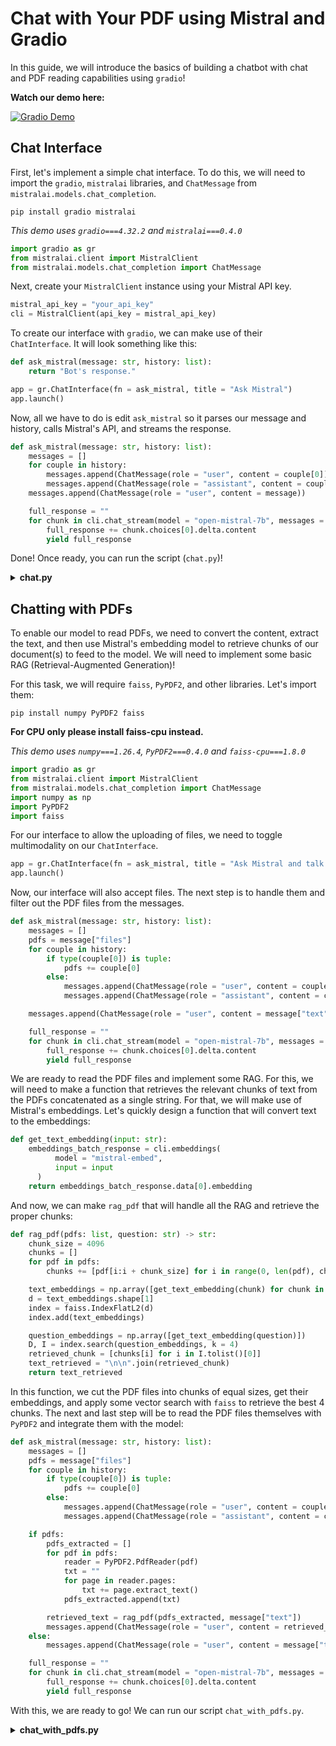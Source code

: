 # Chat with Your PDF using Mistral and Gradio

In this guide, we will introduce the basics of building a chatbot with chat and PDF reading capabilities using `gradio`!

**Watch our demo here:**

[![Gradio Demo](https://img.youtube.com/vi/mrHgm7MOipw/0.jpg)](https://www.youtube.com/watch?v=mrHgm7MOipw)

## Chat Interface

First, let's implement a simple chat interface. To do this, we will need to import the `gradio`, `mistralai` libraries, and `ChatMessage` from `mistralai.models.chat_completion`.

```shell
pip install gradio mistralai
```

*This demo uses `gradio===4.32.2` and `mistralai===0.4.0`*

```py
import gradio as gr
from mistralai.client import MistralClient
from mistralai.models.chat_completion import ChatMessage
```

Next, create your `MistralClient` instance using your Mistral API key.

```py
mistral_api_key = "your_api_key"
cli = MistralClient(api_key = mistral_api_key)
```

To create our interface with `gradio`, we can make use of their `ChatInterface`. It will look something like this:

```py
def ask_mistral(message: str, history: list):
    return "Bot's response."

app = gr.ChatInterface(fn = ask_mistral, title = "Ask Mistral")
app.launch()
```

Now, all we have to do is edit `ask_mistral` so it parses our message and history, calls Mistral's API, and streams the response.

```py
def ask_mistral(message: str, history: list):
    messages = []
    for couple in history:
        messages.append(ChatMessage(role = "user", content = couple[0]))
        messages.append(ChatMessage(role = "assistant", content = couple[1]))
    messages.append(ChatMessage(role = "user", content = message))

    full_response = ""
    for chunk in cli.chat_stream(model = "open-mistral-7b", messages = messages, max_tokens = 1024):
        full_response += chunk.choices[0].delta.content
        yield full_response
```

Done! Once ready, you can run the script (`chat.py`)!

<details>
<summary><b>chat.py</b></summary>

```py
import gradio as gr
from mistralai.client import MistralClient
from mistralai.models.chat_completion import ChatMessage

mistral_api_key = "your_api_key"
cli = MistralClient(api_key = mistral_api_key)

def ask_mistral(message: str, history: list):
    messages = []
    for couple in history:
        messages.append(ChatMessage(role = "user", content = couple[0]))
        messages.append(ChatMessage(role = "assistant", content = couple[1]))
    messages.append(ChatMessage(role = "user", content = message))

    full_response = ""
    for chunk in cli.chat_stream(model = "open-mistral-7b", messages = messages, max_tokens = 1024):
        full_response += chunk.choices[0].delta.content
        yield full_response

app = gr.ChatInterface(fn = ask_mistral, title = "Ask Mistral")
app.launch()
```

</details>

## Chatting with PDFs

To enable our model to read PDFs, we need to convert the content, extract the text, and then use Mistral's embedding model to retrieve chunks of our document(s) to feed to the model. We will need to implement some basic RAG (Retrieval-Augmented Generation)!

For this task, we will require `faiss`, `PyPDF2`, and other libraries. Let's import them:

```shell
pip install numpy PyPDF2 faiss
```
**For CPU only please install faiss-cpu instead.**

*This demo uses `numpy===1.26.4`, `PyPDF2===0.4.0` and `faiss-cpu===1.8.0`*

```py
import gradio as gr
from mistralai.client import MistralClient
from mistralai.models.chat_completion import ChatMessage
import numpy as np
import PyPDF2
import faiss
```

For our interface to allow the uploading of files, we need to toggle multimodality on our `ChatInterface`.

```py
app = gr.ChatInterface(fn = ask_mistral, title = "Ask Mistral and talk to your PDFs", multimodal = True)
app.launch()
```

Now, our interface will also accept files. The next step is to handle them and filter out the PDF files from the messages.

```py
def ask_mistral(message: str, history: list):
    messages = []
    pdfs = message["files"]
    for couple in history:
        if type(couple[0]) is tuple:
            pdfs += couple[0]
        else:
            messages.append(ChatMessage(role = "user", content = couple[0]))
            messages.append(ChatMessage(role = "assistant", content = couple[1]))

    messages.append(ChatMessage(role = "user", content = message["text"]))

    full_response = ""
    for chunk in cli.chat_stream(model = "open-mistral-7b", messages = messages, max_tokens = 1024):
        full_response += chunk.choices[0].delta.content
        yield full_response
```

We are ready to read the PDF files and implement some RAG. For this, we will need to make a function that retrieves the relevant chunks of text from the PDFs concatenated as a single string. For that, we will make use of Mistral's embeddings. Let's quickly design a function that will convert text to the embeddings:

```py
def get_text_embedding(input: str):
    embeddings_batch_response = cli.embeddings(
          model = "mistral-embed",
          input = input
      )
    return embeddings_batch_response.data[0].embedding
```

And now, we can make `rag_pdf` that will handle all the RAG and retrieve the proper chunks:

```py
def rag_pdf(pdfs: list, question: str) -> str:
    chunk_size = 4096
    chunks = []
    for pdf in pdfs:
        chunks += [pdf[i:i + chunk_size] for i in range(0, len(pdf), chunk_size)]

    text_embeddings = np.array([get_text_embedding(chunk) for chunk in chunks])
    d = text_embeddings.shape[1]
    index = faiss.IndexFlatL2(d)
    index.add(text_embeddings)

    question_embeddings = np.array([get_text_embedding(question)])
    D, I = index.search(question_embeddings, k = 4)
    retrieved_chunk = [chunks[i] for i in I.tolist()[0]]
    text_retrieved = "\n\n".join(retrieved_chunk)
    return text_retrieved
```

In this function, we cut the PDF files into chunks of equal sizes, get their embeddings, and apply some vector search with `faiss` to retrieve the best 4 chunks. The next and last step will be to read the PDF files themselves with `PyPDF2` and integrate them with the model:

```py
def ask_mistral(message: str, history: list):
    messages = []
    pdfs = message["files"]
    for couple in history:
        if type(couple[0]) is tuple:
            pdfs += couple[0]
        else:
            messages.append(ChatMessage(role = "user", content = couple[0]))
            messages.append(ChatMessage(role = "assistant", content = couple[1]))

    if pdfs:
        pdfs_extracted = []
        for pdf in pdfs:
            reader = PyPDF2.PdfReader(pdf)
            txt = ""
            for page in reader.pages:
                txt += page.extract_text()
            pdfs_extracted.append(txt)

        retrieved_text = rag_pdf(pdfs_extracted, message["text"])
        messages.append(ChatMessage(role = "user", content = retrieved_text + "\n\n" + message["text"]))
    else:
        messages.append(ChatMessage(role = "user", content = message["text"]))

    full_response = ""
    for chunk in cli.chat_stream(model = "open-mistral-7b", messages = messages, max_tokens = 1024):
        full_response += chunk.choices[0].delta.content
        yield full_response
```

With this, we are ready to go! We can run our script `chat_with_pdfs.py`.

<details>
<summary><b>chat_with_pdfs.py</b></summary>

```py
import gradio as gr
from mistralai.client import MistralClient
from mistralai.models.chat_completion import ChatMessage
import numpy as np
import PyPDF2
import faiss

mistral_api_key = "your_api_key"
cli = MistralClient(api_key = mistral_api_key)

def get_text_embedding(input: str):
    embeddings_batch_response = cli.embeddings(
          model = "mistral-embed",
          input = input
      )
    return embeddings_batch_response.data[0].embedding

def rag_pdf(pdfs: list, question: str) -> str:
    chunk_size = 4096
    chunks = []
    for pdf in pdfs:
        chunks += [pdf[i:i + chunk_size] for i in range(0, len(pdf), chunk_size)]

    text_embeddings = np.array([get_text_embedding(chunk) for chunk in chunks])
    d = text_embeddings.shape[1]
    index = faiss.IndexFlatL2(d)
    index.add(text_embeddings)

    question_embeddings = np.array([get_text_embedding(question)])
    D, I = index.search(question_embeddings, k = 4)
    retrieved_chunk = [chunks[i] for i in I.tolist()[0]]
    text_retrieved = "\n\n".join(retrieved_chunk)
    return text_retrieved

def ask_mistral(message: str, history: list):
    messages = []
    pdfs = message["files"]
    for couple in history:
        if type(couple[0]) is tuple:
            pdfs += couple[0]
        else:
            messages.append(ChatMessage(role= "user", content = couple[0]))
            messages.append(ChatMessage(role= "assistant", content = couple[1]))

    if pdfs:
        pdfs_extracted = []
        for pdf in pdfs:
            reader = PyPDF2.PdfReader(pdf)
            txt = ""
            for page in reader.pages:
                txt += page.extract_text()
            pdfs_extracted.append(txt)

        retrieved_text = rag_pdf(pdfs_extracted, message["text"])
        messages.append(ChatMessage(role = "user", content = retrieved_text + "\n\n" + message["text"]))
    else:
        messages.append(ChatMessage(role = "user", content = message["text"]))

    full_response = ""
    for chunk in cli.chat_stream(model = "open-mistral-7b", messages = messages, max_tokens = 1024):
        full_response += chunk.choices[0].delta.content
        yield full_response

app = gr.ChatInterface(fn = ask_mistral, title = "Ask Mistral and talk to your PDFs", multimodal = True)
app.launch()
```

</details>